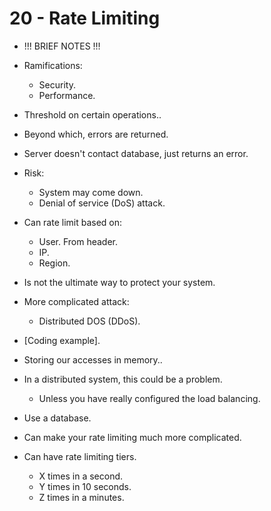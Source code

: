 # 20 - Rate Limiting

- !!! BRIEF NOTES !!!

- Ramifications:
    - Security.
    - Performance.
- Threshold on certain operations..
- Beyond which, errors are returned.
- Server doesn't contact database, just returns an error.
- Risk:
    - System may come down.
    - Denial of service (DoS) attack.
- Can rate limit based on:
    - User. From header.
    - IP.
    - Region.
- Is not the ultimate way to protect your system.
- More complicated attack:
    - Distributed DOS (DDoS).
- [Coding example].
- Storing our accesses in memory..
- In a distributed system, this could be a problem.
    - Unless you have really configured the load balancing.
- Use a database.
- Can make your rate limiting much more complicated.
- Can have rate limiting tiers.
    - X times in a second.
    - Y times in 10 seconds.
    - Z times in a minutes.
